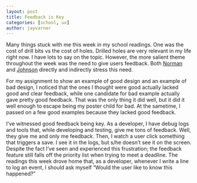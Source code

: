 ```yaml
---
layout: post
title: Feedback is Key
categories: [school, ux]
author: jayvarner
---
```

Many things stuck with me this week in my school readings. One was the cost of drill bits vs the cost of holes. Drilled holes are very relevant in my life right now. I have lots to say on the topic. However, the more salient theme throughout the week was the need to give users feedback. Both [Norman](https://en.wikipedia.org/wiki/The_Design_of_Everyday_Things) and [Johnson](https://archive.org/details/DesigningWithTheMindInMind) directly and indirectly stress this need.

For my assignment to show an example of good design and an example of bad design, I noticed that the ones I thought were good actually lacked good and clear feedback, while one candidate for bad example actually gave pretty good feedback. That was the only thing it did well, but it did it well enough to escape being my poster child for bad. At the sametime, I passed on a few good examples because they lacked good feedback.

I’ve witnessed good feedback being key. As a developer, I have debug logs and tools that, while developing and testing, give me tons of feedback. Well, they give me and only me feedback. Then, I watch a user click something that triggers a save. I see it in the logs, but s/he doesn’t see it on the screen. Despite the fact I’ve seen and experienced this frustration; the feedback feature still falls off the priority list when trying to meet a deadline. The readings this week drove home that, as a developer, whenever I write a line to log an event, I should ask myself “Would the user like to know this happened?”